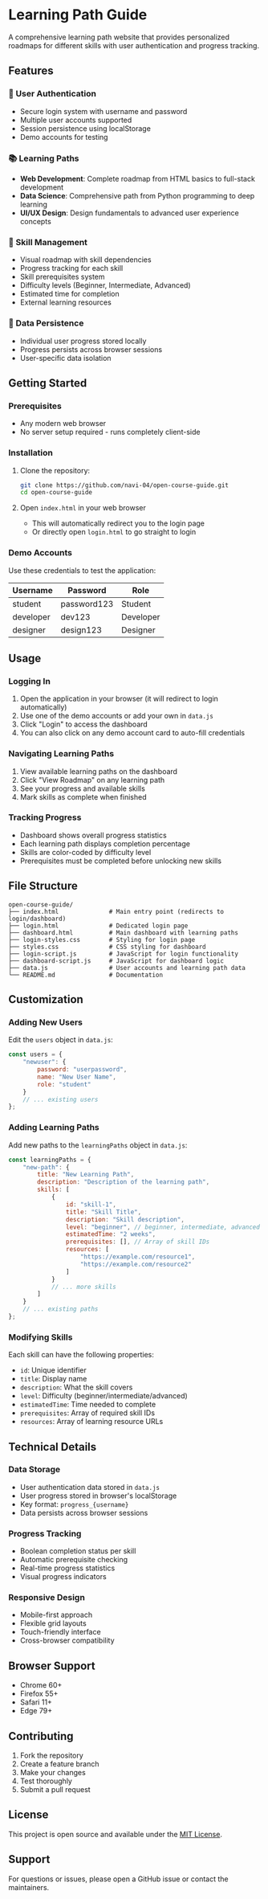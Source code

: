 # Learning Path Guide

A comprehensive learning path website that provides personalized roadmaps for different skills with user authentication and progress tracking.

## Features

### 🔐 User Authentication
- Secure login system with username and password
- Multiple user accounts supported
- Session persistence using localStorage
- Demo accounts for testing

### 📚 Learning Paths
- **Web Development**: Complete roadmap from HTML basics to full-stack development
- **Data Science**: Comprehensive path from Python programming to deep learning
- **UI/UX Design**: Design fundamentals to advanced user experience concepts

### 🎯 Skill Management
- Visual roadmap with skill dependencies
- Progress tracking for each skill
- Skill prerequisites system
- Difficulty levels (Beginner, Intermediate, Advanced)
- Estimated time for completion
- External learning resources

### 💾 Data Persistence
- Individual user progress stored locally
- Progress persists across browser sessions
- User-specific data isolation

## Getting Started

### Prerequisites
- Any modern web browser
- No server setup required - runs completely client-side

### Installation
1. Clone the repository:
   ```bash
   git clone https://github.com/navi-04/open-course-guide.git
   cd open-course-guide
   ```

2. Open `index.html` in your web browser
   - This will automatically redirect you to the login page
   - Or directly open `login.html` to go straight to login

### Demo Accounts
Use these credentials to test the application:

| Username  | Password    | Role      |
|-----------|-------------|-----------|
| student   | password123 | Student   |
| developer | dev123      | Developer |
| designer  | design123   | Designer  |

## Usage

### Logging In
1. Open the application in your browser (it will redirect to login automatically)
2. Use one of the demo accounts or add your own in `data.js`
3. Click "Login" to access the dashboard
4. You can also click on any demo account card to auto-fill credentials

### Navigating Learning Paths
1. View available learning paths on the dashboard
2. Click "View Roadmap" on any learning path
3. See your progress and available skills
4. Mark skills as complete when finished

### Tracking Progress
- Dashboard shows overall progress statistics
- Each learning path displays completion percentage
- Skills are color-coded by difficulty level
- Prerequisites must be completed before unlocking new skills

## File Structure

```
open-course-guide/
├── index.html              # Main entry point (redirects to login/dashboard)
├── login.html              # Dedicated login page
├── dashboard.html          # Main dashboard with learning paths
├── login-styles.css        # Styling for login page
├── styles.css              # CSS styling for dashboard
├── login-script.js         # JavaScript for login functionality
├── dashboard-script.js     # JavaScript for dashboard logic
├── data.js                 # User accounts and learning path data
└── README.md               # Documentation
```

## Customization

### Adding New Users
Edit the `users` object in `data.js`:

```javascript
const users = {
    "newuser": {
        password: "userpassword",
        name: "New User Name",
        role: "student"
    }
    // ... existing users
};
```

### Adding Learning Paths
Add new paths to the `learningPaths` object in `data.js`:

```javascript
const learningPaths = {
    "new-path": {
        title: "New Learning Path",
        description: "Description of the learning path",
        skills: [
            {
                id: "skill-1",
                title: "Skill Title",
                description: "Skill description",
                level: "beginner", // beginner, intermediate, advanced
                estimatedTime: "2 weeks",
                prerequisites: [], // Array of skill IDs
                resources: [
                    "https://example.com/resource1",
                    "https://example.com/resource2"
                ]
            }
            // ... more skills
        ]
    }
    // ... existing paths
};
```

### Modifying Skills
Each skill can have the following properties:
- `id`: Unique identifier
- `title`: Display name
- `description`: What the skill covers
- `level`: Difficulty (beginner/intermediate/advanced)
- `estimatedTime`: Time needed to complete
- `prerequisites`: Array of required skill IDs
- `resources`: Array of learning resource URLs

## Technical Details

### Data Storage
- User authentication data stored in `data.js`
- User progress stored in browser's localStorage
- Key format: `progress_{username}`
- Data persists across browser sessions

### Progress Tracking
- Boolean completion status per skill
- Automatic prerequisite checking
- Real-time progress statistics
- Visual progress indicators

### Responsive Design
- Mobile-first approach
- Flexible grid layouts
- Touch-friendly interface
- Cross-browser compatibility

## Browser Support
- Chrome 60+
- Firefox 55+
- Safari 11+
- Edge 79+

## Contributing
1. Fork the repository
2. Create a feature branch
3. Make your changes
4. Test thoroughly
5. Submit a pull request

## License
This project is open source and available under the [MIT License](LICENSE).

## Support
For questions or issues, please open a GitHub issue or contact the maintainers.
